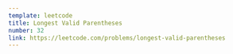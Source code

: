 ```yaml
---
template: leetcode
title: Longest Valid Parentheses
number: 32
link: https://leetcode.com/problems/longest-valid-parentheses
---
```

